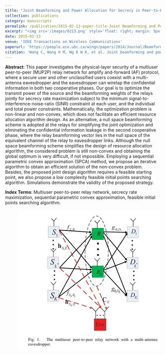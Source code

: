 ```yaml
---
title: "Joint Beamforming and Power Allocation for Secrecy in Peer-to-Peer Relay Networks"
collection: publications
category: manuscripts
permalink: /publication/2015-02-13-paper-title-Joint Beamforming and Power Allocation for Secrecy in Peer-to-Peer Relay Networks
excerpt: "<img src='/images/0213.png' style='float: right; margin: 5px;'>We proposes a joint beamforming and power allocation strategy for maximizing secrecy rate in multiuser peer-to-peer relay networks with a multi-antenna eavesdropper. By using null space beamforming to eliminate information leakage and sequential parametric convex approximation to solve the non-convex problem, the proposed method achieves significant performance improvements in secrecy rate, as demonstrated by simulations."
date: 2015-02-13
venue: 'IEEE Transactions on Wireless Communications'
paperurl: 'https://people.ece.ubc.ca/wingn/papers/2014/Journal/Beamforming_p2p.pdf'
citation: 'Wang C, Wang H M, Ng D W K, et al. Joint beamforming and power allocation for secrecy in peer-to-peer relay networks[J]. IEEE Transactions on Wireless Communications, 2015, 14(6): 3280-3293.'
---
```




**Abstract**: This paper investigates the physical-layer security of a multiuser peer-to-peer (MUP2P) relay network for amplify and-forward (AF) protocol, where a secure user and other unclassified users coexist with a multi-antenna eavesdropper and the eavesdropper can wiretap the confidential information in both two cooperative phases. Our goal is to optimize the transmit power of the source and the beamforming weights of the relays jointly for secrecy rate maximization subject to the minimum signal-to-interference-noise-ratio (SINR) constraint at each user, and the individual and total power constraints. Mathematically, the optimization problem is non-linear and non-convex, which does not facilitate an efficient resource allocation algorithm design. As an alternative, a null space beamforming scheme is adopted at the relays for simplifying the joint optimization and eliminating the confidential information leakage in the second cooperative phase, where the relay beamforming vector lies in the null space of the equivalent channel of the relay to eavesdropper links. Although the null space beamforming scheme simplifies the design of resource allocation algorithm, the considered problem is still non-convex and obtaining the global optimum is very difficult, if not impossible. Employing a sequential parametric convex approximation (SPCA) method, we propose an iterative algorithm to obtain an efficient solution of the non-convex problem. Besides, the proposed joint design algorithm requires a feasible starting point, we also propose a low complexity feasible initial points searching algorithm. Simulations demonstrate the validity of the proposed strategy.


**Index Terms**: Multiuser peer-to-peer relay network, secrecy rate maximization, sequential parametric convex approximation, feasible initial points searching algorithm.


<img src='/images/0213.png' style='float: right; margin: 5px;'>
